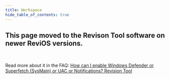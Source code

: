 ```yaml
---
title: Workspace
hide_table_of_contents: true
---
```


## This page moved to the Revison Tool software on newer ReviOS versions.

<p>&nbsp;</p>

Read more about it in the FAQ: [How can I enable Windows Defender or Superfetch (SysMain) or UAC or Notifications? Revision Tool](#)